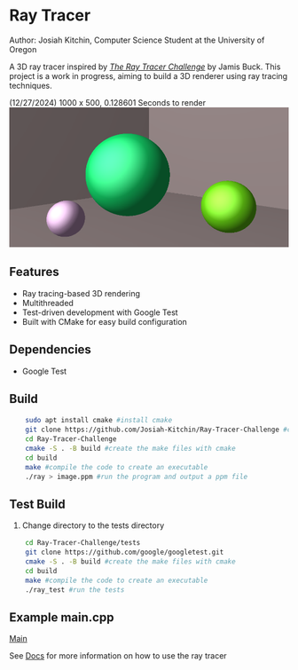 # Ray Tracer
Author: Josiah Kitchin, Computer Science Student at the University of Oregon

A 3D ray tracer inspired by *[The Ray Tracer Challenge](https://www.oreilly.com/library/view/the-ray-tracer/9781680506778/)* by Jamis Buck. This project is a work in progress, aiming to build a 3D renderer using ray tracing techniques.



(12/27/2024) 1000 x 500, 0.128601 Seconds to render 
![My Image](images/spheres.png)




## Features
- Ray tracing-based 3D rendering
- Multithreaded 
- Test-driven development with Google Test
- Built with CMake for easy build configuration

## Dependencies 

- Google Test 



## Build 
```bash
    sudo apt install cmake #install cmake
    git clone https://github.com/Josiah-Kitchin/Ray-Tracer-Challenge #clone the repo 
    cd Ray-Tracer-Challenge 
    cmake -S . -B build #create the make files with cmake 
    cd build
    make #compile the code to create an executable 
    ./ray > image.ppm #run the program and output a ppm file
```


## Test Build
1. Change directory to the tests directory
```bash
    cd Ray-Tracer-Challenge/tests
    git clone https://github.com/google/googletest.git
    cmake -S . -B build #create the make files with cmake 
    cd build
    make #compile the code to create an executable 
    ./ray_test #run the tests 
```

## Example main.cpp
[Main](src/main.cpp)


See [Docs](docs) for more information on how to use the ray tracer





